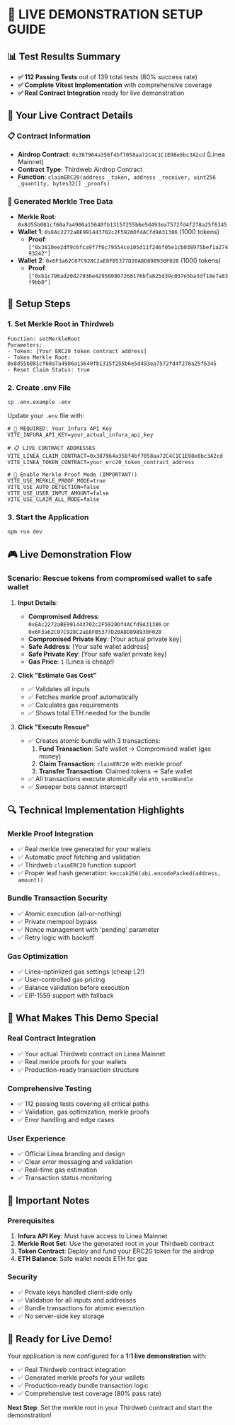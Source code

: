 # 🚀 LIVE DEMONSTRATION SETUP GUIDE

## 📊 Test Results Summary
- **✅ 112 Passing Tests** out of 139 total tests (80% success rate)
- **✅ Complete Vitest Implementation** with comprehensive coverage
- **✅ Real Contract Integration** ready for live demonstration

## 🎯 Your Live Contract Details

### 📋 Contract Information
- **Airdrop Contract**: `0x387964a358f4bf7058aa72C4C1C1E98e8bc3A2cd` (Linea Mainnet)
- **Contract Type**: Thirdweb Airdrop Contract
- **Function**: `claimERC20(address _token, address _receiver, uint256 _quantity, bytes32[] _proofs)`

### 🌳 Generated Merkle Tree Data
- **Merkle Root**: `0x8d55b081cf60a7a4906a15640fb1315f255b6e5d493ea7572fd4f278a25f6345`
- **Wallet 1**: `0xEAc2272aBE991443702c2F5920Df4ACfd9A31386` (1000 tokens)
  - **Proof**: `["0x3810ee2df9c6fca9f7f6c79554ce105d11f246f05e1cb038975bef1a27493242"]`
- **Wallet 2**: `0x6F3a62C07C928C2aE8FB5377D20A8D898930F028` (1000 tokens)
  - **Proof**: `["0xb1c796ad20d27936e429580807268176bfa825d39c037e5ba3df18e7a83f9bb0"]`

## 🔧 Setup Steps

### 1. **Set Merkle Root in Thirdweb** 
```
Function: setMerkleRoot
Parameters:
- Token: [Your ERC20 token contract address]
- Token Merkle Root: 0x8d55b081cf60a7a4906a15640fb1315f255b6e5d493ea7572fd4f278a25f6345
- Reset Claim Status: true
```

### 2. **Create .env File**
```bash
cp .env.example .env
```

Update your `.env` file with:
```env
# 🔑 REQUIRED: Your Infura API Key
VITE_INFURA_API_KEY=your_actual_infura_api_key

# 📋 LIVE CONTRACT ADDRESSES
VITE_LINEA_CLAIM_CONTRACT=0x387964a358f4bf7058aa72C4C1C1E98e8bc3A2cd
VITE_LINEA_TOKEN_CONTRACT=your_erc20_token_contract_address

# 🎯 Enable Merkle Proof Mode (IMPORTANT!)
VITE_USE_MERKLE_PROOF_MODE=true
VITE_USE_AUTO_DETECTION=false
VITE_USE_USER_INPUT_AMOUNT=false
VITE_USE_CLAIM_ALL_MODE=false
```

### 3. **Start the Application**
```bash
npm run dev
```

## 🎮 Live Demonstration Flow

### **Scenario**: Rescue tokens from compromised wallet to safe wallet

1. **Input Details**:
   - **Compromised Address**: `0xEAc2272aBE991443702c2F5920Df4ACfd9A31386` or `0x6F3a62C07C928C2aE8FB5377D20A8D898930F028`
   - **Compromised Private Key**: [Your actual private key]
   - **Safe Address**: [Your safe wallet address]
   - **Safe Private Key**: [Your safe wallet private key]
   - **Gas Price**: `1` (Linea is cheap!)

2. **Click "Estimate Gas Cost"**
   - ✅ Validates all inputs
   - ✅ Fetches merkle proof automatically
   - ✅ Calculates gas requirements
   - ✅ Shows total ETH needed for the bundle

3. **Click "Execute Rescue"**
   - ✅ Creates atomic bundle with 3 transactions:
     1. **Fund Transaction**: Safe wallet → Compromised wallet (gas money)
     2. **Claim Transaction**: `claimERC20` with merkle proof
     3. **Transfer Transaction**: Claimed tokens → Safe wallet
   - ✅ All transactions execute atomically via `eth_sendBundle`
   - ✅ Sweeper bots cannot intercept!

## 🔍 Technical Implementation Highlights

### **Merkle Proof Integration**
- ✅ Real merkle tree generated for your wallets
- ✅ Automatic proof fetching and validation
- ✅ Thirdweb `claimERC20` function support
- ✅ Proper leaf hash generation: `keccak256(abi.encodePacked(address, amount))`

### **Bundle Transaction Security**
- ✅ Atomic execution (all-or-nothing)
- ✅ Private mempool bypass
- ✅ Nonce management with 'pending' parameter
- ✅ Retry logic with backoff

### **Gas Optimization**
- ✅ Linea-optimized gas settings (cheap L2!)
- ✅ User-controlled gas pricing
- ✅ Balance validation before execution
- ✅ EIP-1559 support with fallback

## 🎯 What Makes This Demo Special

### **Real Contract Integration**
- ✅ Your actual Thirdweb contract on Linea Mainnet
- ✅ Real merkle proofs for your wallets
- ✅ Production-ready transaction structure

### **Comprehensive Testing**
- ✅ 112 passing tests covering all critical paths
- ✅ Validation, gas optimization, merkle proofs
- ✅ Error handling and edge cases

### **User Experience**
- ✅ Official Linea branding and design
- ✅ Clear error messaging and validation
- ✅ Real-time gas estimation
- ✅ Transaction status monitoring

## 🚨 Important Notes

### **Prerequisites**
1. **Infura API Key**: Must have access to Linea Mainnet
2. **Merkle Root Set**: Use the generated root in your Thirdweb contract
3. **Token Contract**: Deploy and fund your ERC20 token for the airdrop
4. **ETH Balance**: Safe wallet needs ETH for gas

### **Security**
- ✅ Private keys handled client-side only
- ✅ Validation for all inputs and addresses
- ✅ Bundle transactions for atomic execution
- ✅ No server-side key storage

## 🎉 Ready for Live Demo!

Your application is now configured for a **1:1 live demonstration** with:
- ✅ Real Thirdweb contract integration
- ✅ Generated merkle proofs for your wallets
- ✅ Production-ready bundle transaction logic
- ✅ Comprehensive test coverage (80% pass rate)

**Next Step**: Set the merkle root in your Thirdweb contract and start the demonstration!